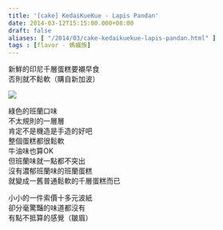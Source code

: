 ```yaml
---
title: '[cake] KedaiKueKue - Lapis Pandan'
date: 2014-03-12T15:15:00.000+08:00
draft: false
aliases: [ "/2014/03/cake-kedaikuekue-lapis-pandan.html" ]
tags : [flavor - 螞蟻族]
---
```


新鮮的印尼千層蛋糕要襯早食  
否則就不鬆軟（購自新加波）  

[![](https://3.bp.blogspot.com/-KDZu5fjXyEs/XDBkHfPBsOI/AAAAAAAAEHw/1ayiv5MixbgyYRwHfNuu0WrtO0_MIikPgCLcBGAs/s640/86.jpg)](https://3.bp.blogspot.com/-KDZu5fjXyEs/XDBkHfPBsOI/AAAAAAAAEHw/1ayiv5MixbgyYRwHfNuu0WrtO0_MIikPgCLcBGAs/s1600/86.jpg)

綠色的班蘭口味  
不太規則的一層層  
肯定不是機造是手造的好吧  
整個蛋糕都很鬆軟  
牛油味也算OK  
但班蘭味就一點都不突出  
沒有濃郁班蘭味的班蘭蛋糕  
就變成一舊普通鬆軟的千層蛋糕而已  
  
小小的一件索價十多元波紙  
卻分毫驚豔的味道都沒有  
有點不抵算的感覺（皺眉）